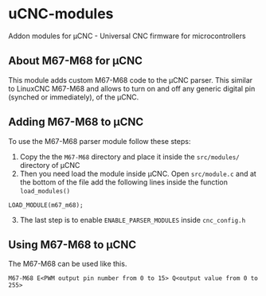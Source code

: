 # uCNC-modules

Addon modules for µCNC - Universal CNC firmware for microcontrollers

## About M67-M68 for µCNC

This module adds custom M67-M68 code to the µCNC parser. This similar to LinuxCNC M67-M68 and allows to turn on and off any generic digital pin (synched or immediately), of the µCNC.

## Adding M67-M68 to µCNC

To use the M67-M68 parser module follow these steps:

1. Copy the the `M67-M68` directory and place it inside the `src/modules/` directory of µCNC
2. Then you need load the module inside µCNC. Open `src/module.c` and at the bottom of the file add the following lines inside the function `load_modules()`

```
LOAD_MODULE(m67_m68);
```

3. The last step is to enable `ENABLE_PARSER_MODULES` inside `cnc_config.h`

## Using M67-M68 to µCNC

The M67-M68 can be used like this.

```
M67-M68 E<PWM output pin number from 0 to 15> Q<output value from 0 to 255>
```
